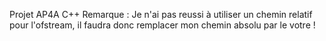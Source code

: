 Projet AP4A C++
Remarque : Je n'ai pas reussi à utiliser un chemin relatif pour l'ofstream, il faudra donc remplacer mon chemin absolu par le votre !